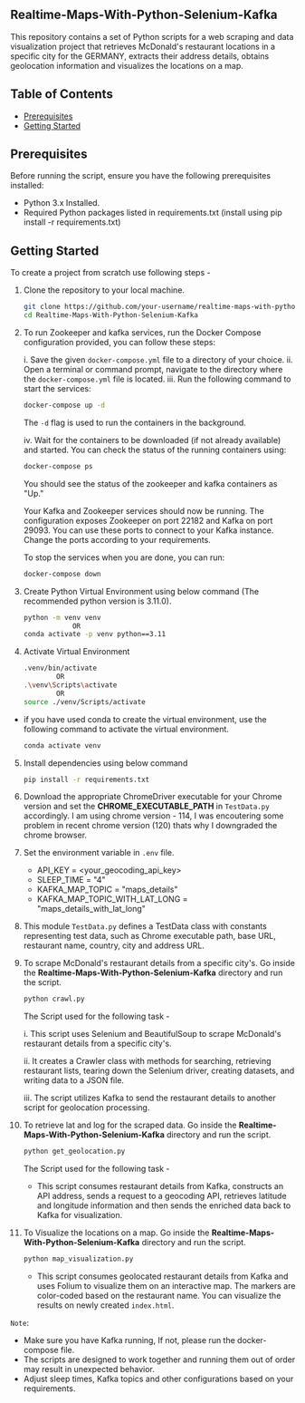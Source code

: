## Realtime-Maps-With-Python-Selenium-Kafka

This repository contains a set of Python scripts for a web scraping and data visualization project that retrieves McDonald's restaurant locations in a specific city for the GERMANY, extracts their address details, obtains geolocation information and visualizes the locations on a map.

## Table of Contents

- [Prerequisites](#prerequisites)
- [Getting Started](#getting-started)

## Prerequisites

Before running the script, ensure you have the following prerequisites installed:

- Python 3.x Installed.
- Required Python packages listed in requirements.txt (install using pip install -r requirements.txt)

## Getting Started

To create a project from scratch use following steps -

1. Clone the repository to your local machine.
    ```bash
    git clone https://github.com/your-username/realtime-maps-with-python-selenium-kafka.git
    cd Realtime-Maps-With-Python-Selenium-Kafka
    ```

2. To run Zookeeper and kafka services, run the Docker Compose configuration provided, you can follow these steps:

    i.   Save the given `docker-compose.yml` file to a directory of your choice.
    ii.  Open a terminal or command prompt, navigate to the directory where the `docker-compose.yml` file is located.
    iii. Run the following command to start the services:
    ```bash
    docker-compose up -d
    ```
    The `-d` flag is used to run the containers in the background.

    iv.  Wait for the containers to be downloaded (if not already available) and started. You can check the status of the running containers using:
    ```bash
    docker-compose ps
    ```

    You should see the status of the zookeeper and kafka containers as "Up."

    Your Kafka and Zookeeper services should now be running. The configuration exposes Zookeeper on port 22182 and Kafka on port 29093. You can use these ports to connect to your Kafka instance. Change the ports according to your requirements.

    To stop the services when you are done, you can run:
    ```bash
    docker-compose down
    ```


3. Create Python Virtual Environment using below command (The recommended python version is 3.11.0).
    ```bash
    python -m venv venv
                OR
    conda activate -p venv python==3.11
    ```

4. Activate Virtual Environment

    ```bash
    .venv/bin/activate 
            OR
    .\venv\Scripts\activate
            OR
    source ./venv/Scripts/activate
    ```

- if you have used conda to create the virtual environment, use the following command to activate the virtual environment.

    ```bash
    conda activate venv
    ```

5. Install dependencies using below command
    ```bash
    pip install -r requirements.txt
    ```

6. Download the appropriate ChromeDriver executable for your Chrome version and set the **CHROME_EXECUTABLE_PATH** in `TestData.py` accordingly. I am using chrome version - 114, I was encoutering some problem in recent chrome version (120) thats why I downgraded the chrome browser.

7. Set the environment variable in `.env` file.

    - API_KEY = <your_geocoding_api_key>
    - SLEEP_TIME = "4"
    - KAFKA_MAP_TOPIC = "maps_details"
    - KAFKA_MAP_TOPIC_WITH_LAT_LONG = "maps_details_with_lat_long"

8. This module `TestData.py` defines a TestData class with constants representing test data, such as Chrome executable path, base URL, restaurant name, country, city and address URL.

9. To scrape McDonald's restaurant details from a specific city's. Go inside the **Realtime-Maps-With-Python-Selenium-Kafka** directory and run the script.
    ```bash
    python crawl.py
    ```

    The Script used for the following task - 
    
    i.   This script uses Selenium and BeautifulSoup to scrape McDonald's restaurant details from a specific city's.

    ii.  It creates a Crawler class with methods for searching, retrieving restaurant lists, tearing down the Selenium driver, creating datasets, and writing data to a JSON file.

    iii. The script utilizes Kafka to send the restaurant details to another script for geolocation processing.

10. To retrieve lat and log for the scraped data. Go inside the **Realtime-Maps-With-Python-Selenium-Kafka** directory and run the script. 
    ```bash
    python get_geolocation.py
    ```

    The Script used for the following task - 

    - This script consumes restaurant details from Kafka, constructs an API address, sends a request to a geocoding API, retrieves latitude and longitude information and then sends the enriched data back to Kafka for visualization.

11. To Visualize the locations on a map. Go inside the **Realtime-Maps-With-Python-Selenium-Kafka** directory and run the script.
    ```bash
    python map_visualization.py
    ```

    - This script consumes geolocated restaurant details from Kafka and uses Folium to visualize them on an interactive map. The markers are color-coded based on the restaurant name. You can visualize the results on newly created `index.html`.

`Note`:

- Make sure you have Kafka running, If not, please run the docker-compose file.
- The scripts are designed to work together and running them out of order may result in unexpected behavior.
- Adjust sleep times, Kafka topics and other configurations based on your requirements.